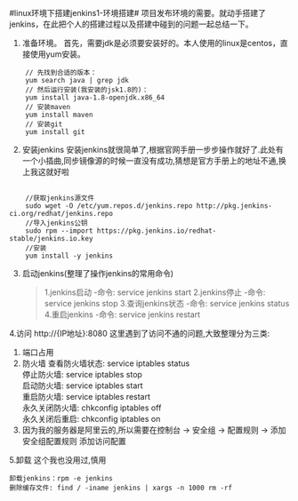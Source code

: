 #linux环境下搭建jenkins1-环境搭建#
项目发布环境的需要。就动手搭建了jenkins，在此把个人的搭建过程以及搭建中碰到的问题一起总结一下。

1. 准备环境。
首先，需要jdk是必须要安装好的。本人使用的linux是centos，直接使用yum安装。
```
    // 先找到合适的版本：
    yum search java | grep jdk
    // 然后运行安装(我安装的jsk1.8的)：
    yum install java-1.8-openjdk.x86_64
    // 安装maven
    yum install maven
    // 安装git
    yum install git
```


2. 安装jenkins
	安装jenkins就很简单了,根据官网手册一步步操作就好了.此处有一个小插曲,同步镜像源的时候一直没有成功,猜想是官方手册上的地址不通,换上我这就好啦
```

    //获取jenkins源文件
    sudo wget -O /etc/yum.repos.d/jenkins.repo http://pkg.jenkins-ci.org/redhat/jenkins.repo
    //导入jenkins公钥
    sudo rpm --import https://pkg.jenkins.io/redhat-stable/jenkins.io.key
    //安装
    yum install -y jenkins
```



3. 启动jenkins(整理了操作jenkins的常用命令)
	
	> 1.jenkins启动
		-命令: service jenkins start
	2.jenkins停止
		-命令: service jenkins stop
	3.查询jenkins状态
		-命令: service jenkins status
	4.重启jenkins
		-命令: service jenkins restart



4.访问
	http://{IP地址}:8080
	这里遇到了访问不通的问题,大致整理分为三类:
	
> 
1. 端口占用
2. 防火墙
	查看防火墙状态: service iptables status  
	停止防火墙: service iptables stop  
	启动防火墙: service iptables start  
	重启防火墙: service iptables restart  
	永久关闭防火墙: chkconfig iptables off  
	永久关闭后重启: chkconfig iptables on　
3. 因为我的服务器是阿里云的,所以需要在控制台 -> 安全组 -> 配置规则 -> 添加安全组配置规则 添加访问配置


5.卸载
这个我也没用过,慎用
```
卸载jenkins：rpm -e jenkins
删除缓存文件: find / -iname jenkins | xargs -n 1000 rm -rf
```
